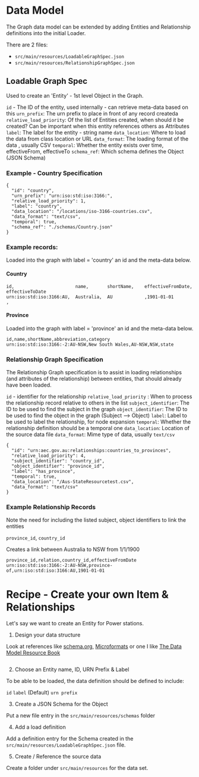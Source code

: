 # Data Model


The Graph data model can be extended by adding Entities and Relationship definitions into the initial Loader.

There are 2 files:

 * `src/main/resources/LoadableGraphSpec.json`
 * `src/main/resources/RelationshipGraphSpec.json`


## Loadable Graph Spec

Used to create an 'Entity' - 1st level Object in the Graph.

`id` - The ID of the entity, used internally - can retrieve meta-data based on this
`urn_prefix`:  The urn prefix to place in front of any record createda
`relative_load_priority`: Of the list of Entities created, when should it be created?  Can be important when this entity references others as Attributes
`label`: The label for the entity - string name 
`data_location`: Where to load the data from class location or URL
`data_format`:  The loading format of the data , usually CSV
`temporal`: Whether the entity exists over time, effectiveFrom, effectiveTo
`schema_ref`: Which schema defines the Object (JSON Schema)


### Example - Country Specification
```
{
  "id": "country",
  "urn_prefix": "urn:iso:std:iso:3166:",
  "relative_load_priority": 1,
  "label": "country",
  "data_location": "/locations/iso-3166-countries.csv",
  "data_format": "text/csv",
  "temporal": true,
  "schema_ref": "./schemas/Country.json"
}

```

### Example records:

Loaded into the graph with label = 'country' an id and the meta-data below.

#### Country
```
id,                       name,       shortName,    effectiveFromDate,    effectiveToDate
urn:iso:std:iso:3166:AU,  Australia,  AU            ,1901-01-01           ,
```

#### Province

Loaded into the graph with label = 'province' an id and the meta-data below.

```
id,name,shortName,abbreviation,category
urn:iso:std:iso:3166:-2:AU-NSW,New South Wales,AU-NSW,NSW,state
```


### Relationship Graph Specification

The Relationship Graph specification is to assist in loading relationships (and attributes of the relationship)
between entities, that should already have been loaded.

`id` - identifier for the relationship
`relative_load_priority` : When to process the relationship record relative to others in the list
`subject_identifier`:  The ID to be used to find the subject in the graph
`object_identifier`: The ID to be used to find the object in the graph (Subject --> Object)
`label`: Label to be used to label the relationship, for node expansion
`temporal`: Whether the relationship definition should be a temporal one
`data_location`: Location of the source data file
`data_format`: Mime type of data, usually `text/csv`



```
{
  "id": "urn:aec.gov.au:relationships:countries_to_provinces",
  "relative_load_priority": 4,
  "subject_identifier": "country_id",
  "object_identifier": "province_id",
  "label": "has_province",
  "temporal": true,
  "data_location": "/Aus-StateResourcetest.csv",
  "data_format": "text/csv"
}
```

### Example Relationship Records

Note the need for including the listed subject, object identifiers to link the entities

`province_id`, `country_id`

Creates a link between Australia to NSW from 1/1/1900

```
province_id,relation,country_id,effectiveFromDate
urn:iso:std:iso:3166:-2:AU-NSW,province-of,urn:iso:std:iso:3166:AU,1901-01-01
```





# Recipe - Create your own Item & Relationships

Let's say we want to create an Entity for Power stations.

1) Design your data structure

Look at references like [schema.org](http://schema.org), [Microformats](http://microformats.org/) or one I like [The Data Model Resource Book](https://www.oreilly.com/library/view/the-data-model/9780471353485/08_chapter_1.html)

```

```

2) Choose an Entity name, ID, URN Prefix & Label

To be able to be loaded, the data definition should be defined to include:
 
`id`
`label` (Default)
`urn prefix`


3) Create a JSON Schema for the Object

Put a new file entry in the `src/main/resources/schemas` folder


4) Add a load definition 

Add a definition entry for the Schema created in the `src/main/resources/LoadableGraphSpec.json` file.


5) Create / Reference the source data

Create a folder under `src/main/resources` for the data set.
